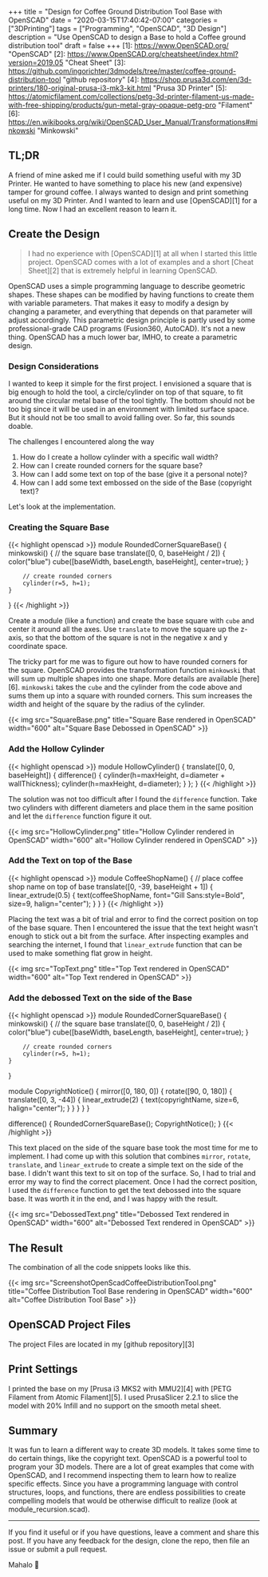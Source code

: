 +++
title = "Design for Coffee Ground Distribution Tool Base with OpenSCAD"
date = "2020-03-15T17:40:42-07:00"
categories = ["3DPrinting"]
tags = ["Programming", "OpenSCAD", "3D Design"]
description = "Use OpenSCAD to design a Base to hold a Coffee ground distribution tool"
draft = false
+++
[1]: https://www.OpenSCAD.org/ "OpenSCAD"
[2]: https://www.OpenSCAD.org/cheatsheet/index.html?version=2019.05 "Cheat Sheet"
[3]: https://github.com/ingorichter/3dmodels/tree/master/coffee-ground-distribution-tool "github repository"
[4]: https://shop.prusa3d.com/en/3d-printers/180-original-prusa-i3-mk3-kit.html "Prusa 3D Printer"
[5]: https://atomicfilament.com/collections/petg-3d-printer-filament-us-made-with-free-shipping/products/gun-metal-gray-opaque-petg-pro "Filament"
[6]: https://en.wikibooks.org/wiki/OpenSCAD_User_Manual/Transformations#minkowski "Minkowski"

## TL;DR

A friend of mine asked me if I could build something useful with my 3D Printer. He wanted to have something to place his new (and expensive) tamper for ground coffee. I always wanted to design and print something useful on my 3D Printer. And I wanted to learn and use [OpenSCAD][1] for a long time. Now I had an excellent reason to learn it.

## Create the Design

> I had no experience with [OpenSCAD][1] at all when I started this little project. OpenSCAD comes with a lot of examples and a short [Cheat Sheet][2] that is extremely helpful in learning OpenSCAD.

OpenSCAD uses a simple programming language to describe geometric shapes. These shapes can be modified by having functions to create them with variable parameters. That makes it easy to modify a design by changing a parameter, and everything that depends on that parameter will adjust accordingly. This parametric design principle is partly used by some professional-grade CAD programs (Fusion360, AutoCAD). It's not a new thing. OpenSCAD has a much lower bar, IMHO, to create a parametric design.

### Design Considerations

I wanted to keep it simple for the first project. I envisioned a square that is big enough to hold the tool, a circle/cylinder on top of that square, to fit around the circular metal base of the tool tightly. The bottom should not be too big since it will be used in an environment with limited surface space. But it should not be too small to avoid falling over.
So far, this sounds doable.

The challenges I encountered along the way

1. How do I create a hollow cylinder with a specific wall width?
2. How can I create rounded corners for the square base?
3. How can I add some text on top of the base (give it a personal note)?
4. How can I add some text embossed on the side of the Base (copyright text)?

Let's look at the implementation.

### Creating the Square Base

{{< highlight openscad >}}
module RoundedCornerSquareBase() {
    minkowski() {
        // the square base
        translate([0, 0, baseHeight / 2]) {
            color("blue")
            cube([baseWidth, baseLength, baseHeight], center=true);
        }

        // create rounded corners
        cylinder(r=5, h=1);
    }
}
{{< /highlight >}}

Create a module (like a function) and create the base square with `cube` and center it around all the axes. Use `translate` to move the square up the z-axis, so that the bottom of the square is not in the negative x and y coordinate space.

The tricky part for me was to figure out how to have rounded corners for the square. OpenSCAD provides the transformation function `minkowski` that will sum up multiple shapes into one shape. More details are available [here][6].
`minkowski` takes the `cube` and the cylinder from the code above and sums them up into a square with rounded corners. This sum increases the width and height of the square by the radius of the cylinder.

{{< img src="SquareBase.png" title="Square Base rendered in OpenSCAD" width="600" alt="Square Base Debossed in OpenSCAD" >}}

### Add the Hollow Cylinder

{{< highlight openscad >}}
module HollowCylinder() {
    translate([0, 0, baseHeight]) {
        difference() {
            cylinder(h=maxHeight, d=diameter + wallThickness);
            cylinder(h=maxHeight, d=diameter);
        }
    };
}
{{< /highlight >}}

The solution was not too difficult after I found the `difference` function. Take two cylinders with different diameters and place them in the same position and let the `difference` function figure it out.

{{< img src="HollowCylinder.png" title="Hollow Cylinder rendered in OpenSCAD" width="600" alt="Hollow Cylinder rendered in OpenSCAD" >}}

### Add the Text on top of the Base

{{< highlight openscad >}}
module CoffeeShopName() {
    // place coffee shop name on top of base
    translate([0, -39, baseHeight + 1]) {
        linear_extrude(0.5) {
            text(coffeeShopName, font="Gill Sans:style=Bold", size=9, halign="center");
        }
    }
}
{{< /highlight >}}

Placing the text was a bit of trial and error to find the correct position on top of the base square. Then I encountered the issue that the text height wasn't enough to stick out a bit from the surface. After inspecting examples and searching the internet, I found that `linear_extrude` function that can be used to make something flat grow in height.

{{< img src="TopText.png" title="Top Text rendered in OpenSCAD" width="600" alt="Top Text rendered in OpenSCAD" >}}

### Add the debossed Text on the side of the Base

{{< highlight openscad >}}
module RoundedCornerSquareBase() {
    minkowski() {
        // the square base
        translate([0, 0, baseHeight / 2]) {
            color("blue")
            cube([baseWidth, baseLength, baseHeight], center=true);
        }

        // create rounded corners
        cylinder(r=5, h=1);
    }
}

module CopyrightNotice() {
    mirror([0, 180, 0]) {
        rotate([90, 0, 180]) {
            translate([0, 3, -44]) {
                linear_extrude(2) {
                    text(copyrightName, size=6, halign="center");
                }
            }
        }
    }
}

difference() {
    RoundedCornerSquareBase();
    CopyrightNotice();
}
{{< /highlight >}}

This text placed on the side of the square base took the most time for me to implement. I had come up with this solution that combines `mirror`, `rotate`, `translate`, and `linear_extrude` to create a simple text on the side of the base. I didn't want this text to sit on top of the surface. So, I had to trial and error my way to find the correct placement.
Once I had the correct position, I used the `difference` function to get the text debossed into the square base.
It was worth it in the end, and I was happy with the result.

{{< img src="DebossedText.png" title="Debossed Text rendered in OpenSCAD" width="600" alt="Debossed Text rendered in OpenSCAD" >}}

## The Result

The combination of all the code snippets looks like this.

{{< img src="ScreenshotOpenScadCoffeeDistributionTool.png" title="Coffee Distribution Tool Base rendering in OpenSCAD" width="600" alt="Coffee Distribution Tool Base" >}}

## OpenSCAD Project Files

The project Files are located in my [github repository][3]

## Print Settings

I printed the base on my [Prusa i3 MKS2 with MMU2][4] with [PETG Filament from Atomic Filament][5]. I used PrusaSlicer 2.2.1 to slice the model with 20% Infill and no support on the smooth metal sheet.

## Summary

It was fun to learn a different way to create 3D models. It takes some time to do certain things, like the copyright text. OpenSCAD is a powerful tool to program your 3D models. There are a lot of great examples that come with OpenSCAD, and I recommend inspecting them to learn how to realize specific effects. Since you have a programming language with control structures, loops, and functions, there are endless possibilities to create compelling models that would be otherwise difficult to realize (look at module_recursion.scad).

---

If you find it useful or if you have questions, leave a comment and share this post.
If you have any feedback for the design, clone the repo, then file an issue or submit a pull request.

Mahalo 🌸
